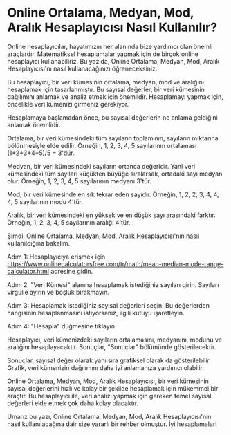 Online Ortalama, Medyan, Mod, Aralık Hesaplayıcısı Nasıl Kullanılır?
====================================================================

Online hesaplayıcılar, hayatımızın her alanında bize yardımcı olan önemli araçlardır. Matematiksel hesaplamalar yapmak için de birçok online hesaplayıcı kullanabiliriz. Bu yazıda, Online Ortalama, Medyan, Mod, Aralık Hesaplayıcısı'nı nasıl kullanacağınızı öğreneceksiniz.

Bu hesaplayıcı, bir veri kümesinin ortalama, medyan, mod ve aralığını hesaplamak için tasarlanmıştır. Bu sayısal değerler, bir veri kümesinin dağılımını anlamak ve analiz etmek için önemlidir. Hesaplamayı yapmak için, öncelikle veri kümenizi girmeniz gerekiyor.

Hesaplamaya başlamadan önce, bu sayısal değerlerin ne anlama geldiğini anlamak önemlidir.

Ortalama, bir veri kümesindeki tüm sayıların toplamının, sayıların miktarına bölünmesiyle elde edilir. Örneğin, 1, 2, 3, 4, 5 sayılarının ortalaması (1+2+3+4+5)/5 = 3'dür.

Medyan, bir veri kümesindeki sayıların ortanca değeridir. Yani veri kümesindeki tüm sayıları küçükten büyüğe sıralarsak, ortadaki sayı medyan olur. Örneğin, 1, 2, 3, 4, 5 sayılarının medyanı 3'tür.

Mod, bir veri kümesinde en sık tekrar eden sayıdır. Örneğin, 1, 2, 2, 3, 4, 4, 4, 5 sayılarının modu 4'tür.

Aralık, bir veri kümesindeki en yüksek ve en düşük sayı arasındaki farktır. Örneğin, 1, 2, 3, 4, 5 sayılarının aralığı 4'tür.

Şimdi, Online Ortalama, Medyan, Mod, Aralık Hesaplayıcısı'nın nasıl kullanıldığına bakalım.

Adım 1: Hesaplayıcıya erişmek için <https://www.onlinecalculatorsfree.com/tr/math/mean-median-mode-range-calculator.html> adresine gidin.

Adım 2: "Veri Kümesi" alanına hesaplamak istediğiniz sayıları girin. Sayıları virgülle ayırın ve boşluk bırakmayın.

Adım 3: Hesaplamak istediğiniz sayısal değerleri seçin. Bu değerlerden hangisinin hesaplanmasını istiyorsanız, ilgili kutuyu işaretleyin.

Adım 4: "Hesapla" düğmesine tıklayın.

Hesaplayıcı, veri kümenizdeki sayıların ortalamasını, medyanını, modunu ve aralığını hesaplayacaktır. Sonuçlar, "Sonuçlar" bölümünde gösterilecektir.

Sonuçlar, sayısal değer olarak yanı sıra grafiksel olarak da gösterilebilir. Grafik, veri kümenizin dağılımını daha iyi anlamanıza yardımcı olabilir.

Online Ortalama, Medyan, Mod, Aralık Hesaplayıcısı, bir veri kümesinin sayısal değerlerini hızlı ve kolay bir şekilde hesaplamak için mükemmel bir araçtır. Bu hesaplayıcı ile, veri analizi yapmak için gereken temel sayısal değerleri elde etmek çok daha kolay olacaktır.

Umarız bu yazı, Online Ortalama, Medyan, Mod, Aralık Hesaplayıcısı'nın nasıl kullanılacağına dair size yararlı bir rehber olmuştur. İyi hesaplamalar!